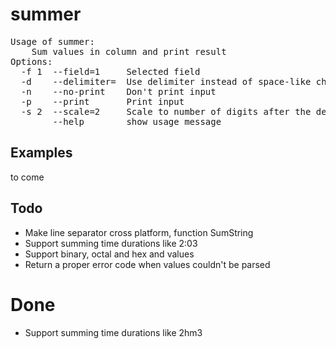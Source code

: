 summer
======

<pre>
Usage of summer:
	Sum values in column and print result
Options:
  -f 1  --field=1     Selected field
  -d    --delimiter=  Use delimiter instead of space-like characters
  -n    --no-print    Don't print input
  -p    --print       Print input
  -s 2  --scale=2     Scale to number of digits after the decimal point
        --help        show usage message
</pre>

## Examples

to come

## Todo

* Make line separator cross platform, function SumString
* Support summing time durations like 2:03
* Support binary, octal and hex and values
* Return a proper error code when values couldn't be parsed

# Done
* Support summing time durations like 2hm3
